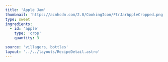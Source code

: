 ```yaml
---
title: 'Apple Jam'
thumbnail: 'https://acnhcdn.com/2.0/CookingIcon/FtrJarAppleCropped.png'
type: sweet
ingredients:
  - id: 'apple'
    type: 'crop'
    quantity: 3

source: 'villagers, bottles'
layout: '../../layouts/RecipeDetail.astro'
---
```


